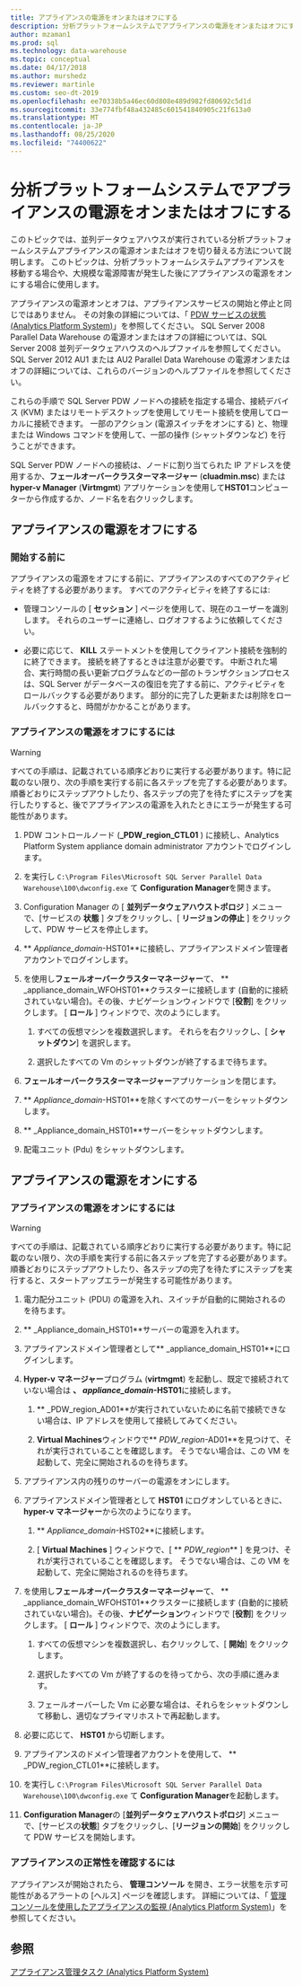 ```yaml
---
title: アプライアンスの電源をオンまたはオフにする
description: 分析プラットフォームシステムでアプライアンスの電源をオンまたはオフにする
author: mzaman1
ms.prod: sql
ms.technology: data-warehouse
ms.topic: conceptual
ms.date: 04/17/2018
ms.author: murshedz
ms.reviewer: martinle
ms.custom: seo-dt-2019
ms.openlocfilehash: ee70338b5a46ec60d808e489d982fd80692c5d1d
ms.sourcegitcommit: 33e774fbf48a432485c601541840905c21f613a0
ms.translationtype: MT
ms.contentlocale: ja-JP
ms.lasthandoff: 08/25/2020
ms.locfileid: "74400622"
---
```

# <a name="power-the-appliance-on-or-off-for-analytics-platform-system"></a>分析プラットフォームシステムでアプライアンスの電源をオンまたはオフにする
このトピックでは、並列データウェアハウスが実行されている分析プラットフォームシステムアプライアンスの電源オンまたはオフを切り替える方法について説明します。 このトピックは、分析プラットフォームシステムアプライアンスを移動する場合や、大規模な電源障害が発生した後にアプライアンスの電源をオンにする場合に使用します。  
  
アプライアンスの電源オンとオフは、アプライアンスサービスの開始と停止と同じではありません。 その対象の詳細については、「 [PDW サービスの状態 &#40;Analytics Platform System&#41;](pdw-services-status.md)」を参照してください。 SQL Server 2008 Parallel Data Warehouse の電源オンまたはオフの詳細については、SQL Server 2008 並列データウェアハウスのヘルプファイルを参照してください。 SQL Server 2012 AU1 または AU2 Parallel Data Warehouse の電源オンまたはオフの詳細については、これらのバージョンのヘルプファイルを参照してください。  
  
これらの手順で SQL Server PDW ノードへの接続を指定する場合、接続デバイス (KVM) またはリモートデスクトップを使用してリモート接続を使用してローカルに接続できます。 一部のアクション (電源スイッチをオンにする) と、物理または Windows コマンドを使用して、一部の操作 (シャットダウンなど) を行うことができます。  
  
SQL Server PDW ノードへの接続は、ノードに割り当てられた IP アドレスを使用するか、**フェールオーバークラスターマネージャー** (**cluadmin.msc**) または**hyper-v Manager** (**Virtmgmt**) アプリケーションを使用して**HST01**コンピューターから作成するか、ノード名を右クリックします。  
  
## <a name="power-off-the-appliance"></a><a name="PowerOff"></a>アプライアンスの電源をオフにする  
  
### <a name="before-you-begin"></a>開始する前に  
アプライアンスの電源をオフにする前に、アプライアンスのすべてのアクティビティを終了する必要があります。 すべてのアクティビティを終了するには:  
  
-   管理コンソールの [ **セッション** ] ページを使用して、現在のユーザーを識別します。 それらのユーザーに連絡し、ログオフするように依頼してください。  
  
-   必要に応じて、 **KILL** ステートメントを使用してクライアント接続を強制的に終了できます。 接続を終了するときは注意が必要です。 中断された場合、実行時間の長い更新プログラムなどの一部のトランザクションプロセスは、SQL Server がデータベースの復旧を完了する前に、アクティビティをロールバックする必要があります。 部分的に完了した更新または削除をロールバックすると、時間がかかることがあります。  
  
### <a name="to-power-off-the-appliance"></a>アプライアンスの電源をオフにするには  
  
> [!WARNING]  
> すべての手順は、記載されている順序どおりに実行する必要があります。特に記載のない限り、次の手順を実行する前に各ステップを完了する必要があります。 順番どおりにステップアウトしたり、各ステップの完了を待たずにステップを実行したりすると、後でアプライアンスの電源を入れたときにエラーが発生する可能性があります。  
  
1.  PDW コントロールノード (**_PDW_region_CTL01** ) に接続し、Analytics Platform System appliance domain administrator アカウントでログインします。  
  
2.  を実行し `C:\Program Files\Microsoft SQL Server Parallel Data Warehouse\100\dwconfig.exe` て **Configuration Manager**を開きます。  
  
3.  Configuration Manager の [ **並列データウェアハウストポロジ** ] メニューで、[サービスの **状態** ] タブをクリックし、[ **リージョンの停止** ] をクリックして、PDW サービスを停止します。   
  
4.  ** _Appliance_domain_-HST01**に接続し、アプライアンスドメイン管理者アカウントでログインします。  
  
5.  を使用し**フェールオーバークラスターマネージャー**て、 ** _appliance_domain_WFOHST01**クラスターに接続します (自動的に接続されていない場合)。その後、ナビゲーションウィンドウで [**役割**] をクリックします。 [ **ロール** ] ウィンドウで、次のようにします。  
  
    1.  すべての仮想マシンを複数選択します。 それらを右クリックし、[ **シャットダウン**] を選択します。  
  
    2.  選択したすべての Vm のシャットダウンが終了するまで待ちます。  
  
6.  **フェールオーバークラスターマネージャー**アプリケーションを閉じます。  
  
7. ** _Appliance_domain_-HST01**を除くすべてのサーバーをシャットダウンします。  
  
8. ** _Appliance_domain_HST01**サーバーをシャットダウンします。  
  
9. 配電ユニット (Pdu) をシャットダウンします。  
  
## <a name="power-on-the-appliance"></a><a name="PowerOn"></a>アプライアンスの電源をオンにする  
  
### <a name="to-power-on-the-appliance"></a>アプライアンスの電源をオンにするには  
  
> [!WARNING]  
> すべての手順は、記載されている順序どおりに実行する必要があります。特に記載のない限り、次の手順を実行する前に各ステップを完了する必要があります。 順番どおりにステップアウトしたり、各ステップの完了を待たずにステップを実行すると、スタートアップエラーが発生する可能性があります。  
  
1.  電力配分ユニット (PDU) の電源を入れ、スイッチが自動的に開始されるのを待ちます。  
  
2.  ** _Appliance_domain_HST01**サーバーの電源を入れます。  
  
3.  アプライアンスドメイン管理者として** _appliance_domain_HST01**にログインします。  
  
4.  **Hyper-v マネージャー**プログラム (**virtmgmt**) を起動し、既定で接続されていない場合は **、 _appliance_domain_-HST01**に接続します。  
  
    1.  ** _PDW_region_AD01**が実行されていないために名前で接続できない場合は、IP アドレスを使用して接続してみてください。  
  
    2.  **Virtual Machines**ウィンドウで** _PDW_region_-AD01**を見つけて、それが実行されていることを確認します。 そうでない場合は、この VM を起動して、完全に開始されるのを待ちます。  
  
5.  アプライアンス内の残りのサーバーの電源をオンにします。  
  
6.  アプライアンスドメイン管理者として **HST01** にログオンしているときに、 **hyper-v マネージャー**から次のようになります。  
  
    1.  ** _Appliance_domain_-HST02**に接続します。  
  
    2.  [ **Virtual Machines** ] ウィンドウで、[ ** _PDW_region_** ] を見つけ、それが実行されていることを確認します。  そうでない場合は、この VM を起動して、完全に開始されるのを待ちます。  
  
7.  を使用し**フェールオーバークラスターマネージャー**て、 ** _appliance_domain_WFOHST01**クラスターに接続します (自動的に接続されていない場合)。その後、**ナビゲーション**ウィンドウで [**役割**] をクリックします。 [ **ロール** ] ウィンドウで、次のようにします。  
  
    1.  すべての仮想マシンを複数選択し、右クリックして、[ **開始**] をクリックします。  
  
    2.  選択したすべての Vm が終了するのを待ってから、次の手順に進みます。  
  
    3.  フェールオーバーした Vm に必要な場合は、それらをシャットダウンして移動し、適切なプライマリホストで再起動します。  
  
8. 必要に応じて、 **HST01** から切断します。  
  
9. アプライアンスのドメイン管理者アカウントを使用して、 ** _PDW_region_CTL01**に接続します。  
  
10. を実行し `C:\Program Files\Microsoft SQL Server Parallel Data Warehouse\100\dwconfig.exe` て **Configuration Manager**を起動します。  
  
11. **Configuration Manager**の [**並列データウェアハウストポロジ**] メニューで、[サービスの**状態**] タブをクリックし、[**リージョンの開始**] をクリックして PDW サービスを開始します。  
  
### <a name="to-verify-the-appliance-health"></a>アプライアンスの正常性を確認するには  
アプライアンスが開始されたら、 **管理コンソール** を開き、エラー状態を示す可能性があるアラートの [ヘルス] ページを確認します。 詳細については、「 [管理コンソールを使用したアプライアンスの監視 &#40;Analytics Platform System&#41;](monitor-the-appliance-by-using-the-admin-console.md)」を参照してください。  
  
## <a name="see-also"></a>参照  
[アプライアンス管理タスク &#40;Analytics Platform System&#41;](appliance-management-tasks.md)  
  
